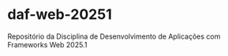 # daf-web-20251
Repositório da Disciplina de Desenvolvimento de Aplicações com Frameworks Web 2025.1
